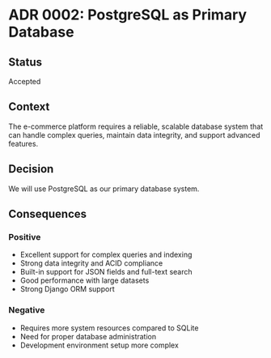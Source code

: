 # ADR 0002: PostgreSQL as Primary Database

## Status
Accepted

## Context
The e-commerce platform requires a reliable, scalable database system that can handle complex queries, maintain data integrity, and support advanced features.

## Decision
We will use PostgreSQL as our primary database system.

## Consequences
### Positive
- Excellent support for complex queries and indexing
- Strong data integrity and ACID compliance
- Built-in support for JSON fields and full-text search
- Good performance with large datasets
- Strong Django ORM support

### Negative
- Requires more system resources compared to SQLite
- Need for proper database administration
- Development environment setup more complex